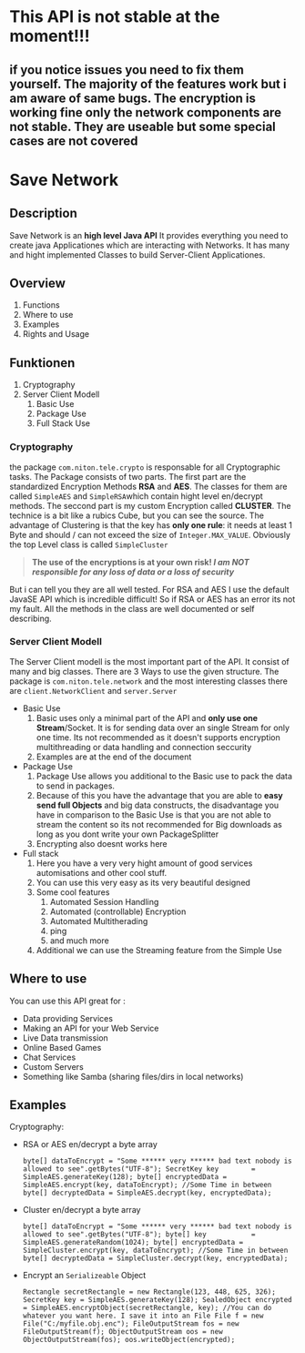 # This API is not stable at the moment!!!
## if you notice issues you need to fix them yourself. The majority of the features work but i am aware of same bugs. The encryption is working fine only the network components are not stable. They are useable but some special cases are not covered
# Save Network
## Description
Save Network is an **high level Java API**
It provides everything you need to create java Applicationes which are interacting with Networks.
It has many and hight implemented Classes to build Server-Client Applicationes.
## Overview
 1. Functions
 2. Where to use
 3. Examples
 4. Rights and Usage
## Funktionen
 1. Cryptography
 2. Server Client Modell
	 1. Basic Use
	 2. Package Use
	 3. Full Stack Use

### Cryptography
the package `com.niton.tele.crypto` is responsable for all Cryptographic tasks.
The Package consists of two parts.
The first part are the standardized Encryption Methods **RSA** and **AES**.  The classes
for them are called `SimpleAES` and `SimpleRSA`which contain hight level en/decrypt
methods.
The seccond part is my custom Encryption called **CLUSTER**. The technice is a bit like a
rubics Cube, but you can see the source. The advantage of Clustering is that the key has **only
one rule**: it needs at least 1  Byte and should / can not exceed the size of `Integer.MAX_VALUE`.
Obviously the top Level class is called `SimpleCluster`

> **The use of the encryptions is at your own risk! 
> *I am NOT responsible for any loss of data or a loss of security***


But i can tell you they are all well tested. For RSA and AES I use the default JavaSE API which is
incredible difficult! So if RSA or AES has an error its not my fault.
All the methods in the class are well documented or self describing.
### Server Client Modell
The Server Client modell is the most important part of the API. It consist of many and big classes.
There are 3 Ways to use the given structure. The package is `com.niton.tele.network` and the
most interesting classes there are `client.NetworkClient` and `server.Server`

 - Basic Use
	 1. Basic uses only a minimal part of the API and **only use one Stream**/Socket. It is for sending data over an single Stream for only one time. Its not recommended as it doesn't supports encryption multithreading or data handling and connection seccurity
	 2. Examples are at the end of the document 
 - Package Use
	 1. Package Use allows you additional to the Basic use to pack the data to send in packages.
	 2. Because of this you have the advantage that you are able to **easy send full Objects** and big data constructs, the disadvantage you have in comparison to the Basic Use is that you are not able to stream the content so its not recommended for Big downloads as long as you dont write your own PackageSplitter
	 3. Encrypting also doesnt works here
 - Full stack
	 1. Here you have a very very hight amount of good services automisations and other cool stuff.
	 2. You can use this very easy as its very beautiful designed 
	 3. Some cool features
		 1. Automated Session Handling
		 2. Automated (controllable) Encryption
		 3. Automated Multitherading
		 4. ping
		 5. and much more
	 4. Additional we can use the Streaming feature from the Simple Use
## Where to use
You can use this API great for :
 - Data providing Services
 - Making an API for your Web Service
 - Live Data transmission
 - Online Based Games
 - Chat Services
 - Custom Servers
 - Something like Samba (sharing files/dirs in local networks) 
## Examples
Cryptography:
 - RSA or AES en/decrypt a byte array 

    `byte[] dataToEncrypt = "Some ****** very ****** bad text nobody is allowed to see".getBytes("UTF-8");
    SecretKey key        = SimpleAES.generateKey(128);
    byte[] encryptedData = SimpleAES.encrypt(key, dataToEncrypt);
    //Some Time in between
    byte[] decryptedData = SimpleAES.decrypt(key, encryptedData);`

 - Cluster en/decrypt a byte array 

    `byte[] dataToEncrypt = "Some ****** very ****** bad text nobody is allowed to see".getBytes("UTF-8");
    byte[] key           = SimpleAES.generateRandom(1024);
    byte[] encryptedData = SimpleCluster.encrypt(key, dataToEncrypt);
    //Some Time in between
    byte[] decryptedData = SimpleCluster.decrypt(key, encryptedData);`
    

 - Encrypt an `Serializeable` Object

    `Rectangle secretRectangle = new Rectangle(123, 448, 625, 326);
		SecretKey key = SimpleAES.generateKey(128);
		SealedObject encrypted = SimpleAES.encryptObject(secretRectangle, key);
		//You can do whatever you want here. I save it into an File
		File f = new File("C:/myfile.obj.enc");
		FileOutputStream fos = new FileOutputStream(f);
		ObjectOutputStream oos = new ObjectOutputStream(fos);
		oos.writeObject(encrypted);`

 


